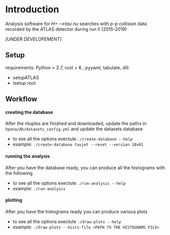 # Introduction 
Analysis software for _H+ -->tau nu_ searches with _p-p_ collision data recorded by the ATLAS detector during run II (2015-2019)

_[UNDER DEVELOPEMENT]_

Setup
------

requirements: Python > 2.7, root > 6 , pyyaml, tabulate, dill  
- setupATLAS
- lsetup root 

Workflow 
---------

#### creating the database

After the ntuples are finished and downloaded, update the paths in
``hpana/db/datasets_config.yml`` and update the datasets database

- to see all the options exectute ``./create-database --help``
- example: ``./create-database taujet --reset --version 18v01 ``

#### running the analysis
After you have the database ready, you can produce all the histograms with
the following

- to see all the options exectute ``./run-analysis --help``
- example: ``./run-analysis`` 


#### plotting 
After you have the histograms ready you can produce various plots

- to see all the options exectute ``./draw-plots --help``
- example: ``./draw-plots --hists-file <PATH TO THE HISTOGRAMS FILE>``
